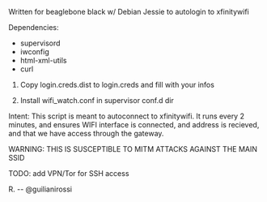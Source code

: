 Written for beaglebone black w/ Debian Jessie to autologin to xfinitywifi

Dependencies:
  - supervisord
  - iwconfig
  - html-xml-utils
  - curl

1. Copy login.creds.dist to login.creds and fill with your infos

1. Install wifi_watch.conf in supervisor conf.d dir

Intent:
    This script is meant to autoconnect to xfinitywifi. It runs every 2 minutes,
    and ensures WIFI interface is connected, and address is recieved, and that
    we have access through the gateway.

WARNING: THIS IS SUSCEPTIBLE TO MITM ATTACKS AGAINST THE MAIN SSID

TODO: add VPN/Tor for SSH access

R. -- @guilianirossi
